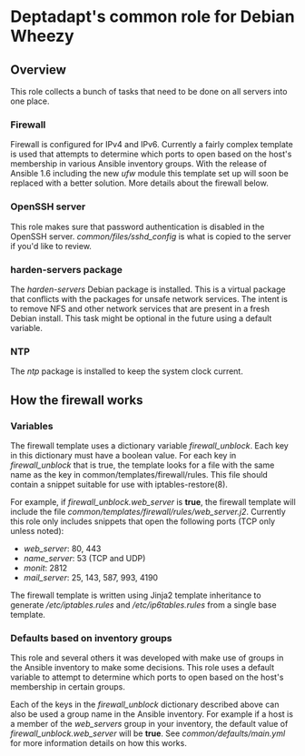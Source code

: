 # Deptadapt's common role for Debian Wheezy
## Overview
This role collects a bunch of tasks that need to be done on all servers into
one place.

### Firewall
Firewall is configured for IPv4 and IPv6. Currently a fairly complex
template is used that attempts to determine which ports to open based
on the host's membership in various Ansible inventory groups. With the
release of Ansible 1.6 including the new *ufw* module this template
set up will soon be replaced with a better solution. More details
about the firewall below.

### OpenSSH server
This role makes sure that password authentication is disabled in the
OpenSSH server. *common/files/sshd_config* is what is copied to the
server if you'd like to review.

### harden-servers package
The *harden-servers* Debian package is installed. This is a virtual
package that conflicts with the packages for unsafe network services. The 
intent is to remove NFS and other network services that are present in
a fresh Debian install. This task might be optional in the future using a 
default variable.

### NTP
The *ntp* package is installed to keep the system clock current.

## How the firewall works
### Variables
The firewall template uses a dictionary variable *firewall_unblock*. Each
key in this dictionary must have a boolean value. For each key in 
*firewall_unblock* that is true, the template looks for a file with the same
name as the key in common/templates/firewall/rules. This file should contain
a snippet suitable for use with iptables-restore(8).

For example, if *firewall_unblock.web_server* is **true**, the firewall
template will include the file *common/templates/firewall/rules/web_server.j2*.
Currently this role only includes snippets that open the following ports
(TCP only unless noted):

- *web_server*: 80, 443 
- *name_server*: 53 (TCP and UDP)
- *monit*: 2812
- *mail_server*: 25, 143, 587, 993, 4190

The firewall template is written using Jinja2 template inheritance to
generate */etc/iptables.rules* and */etc/ip6tables.rules* from a single
base template.

### Defaults based on inventory groups
This role and several others it was developed with make use of groups in the
Ansible inventory to make some decisions. This role uses a default variable
to attempt to determine which ports to open based on the host's membership
in certain groups.

Each of the keys in the *firewall_unblock* dictionary described above can
also be used a group name in the Ansible inventory. For example if a host
is a member of the *web_servers* group in your inventory, the default
value of *firewall_unblock.web_server* will be **true**. See 
*common/defaults/main.yml* for more information details on how this works.
